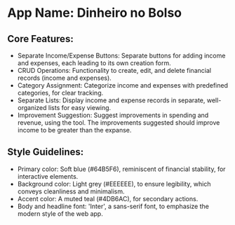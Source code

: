 # **App Name**: Dinheiro no Bolso

## Core Features:

- Separate Income/Expense Buttons: Separate buttons for adding income and expenses, each leading to its own creation form.
- CRUD Operations: Functionality to create, edit, and delete financial records (income and expenses).
- Category Assignment: Categorize income and expenses with predefined categories, for clear tracking.
- Separate Lists: Display income and expense records in separate, well-organized lists for easy viewing.
- Improvement Suggestion: Suggest improvements in spending and revenue, using the tool. The improvements suggested should improve income to be greater than the expanse.

## Style Guidelines:

- Primary color: Soft blue (#64B5F6), reminiscent of financial stability, for interactive elements.
- Background color: Light grey (#EEEEEE), to ensure legibility, which conveys cleanliness and minimalism.
- Accent color: A muted teal (#4DB6AC), for secondary actions.
- Body and headline font: 'Inter', a sans-serif font, to emphasize the modern style of the web app.